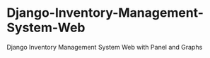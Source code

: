 # Django-Inventory-Management-System-Web
Django Inventory Management System Web with Panel and Graphs
